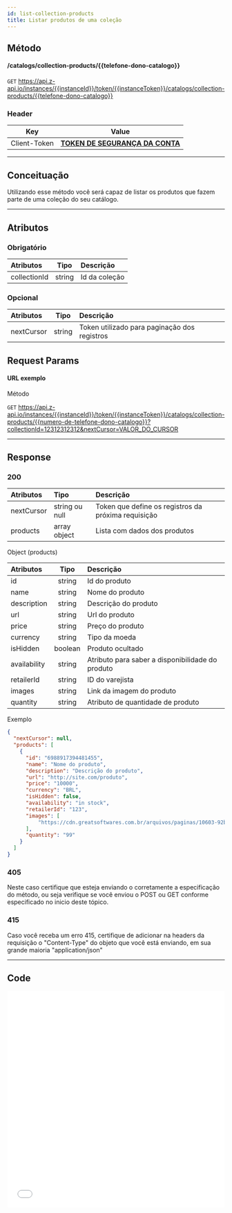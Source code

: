 ```yaml
---
id: list-collection-products
title: Listar produtos de uma coleção
---
```


## Método

#### /catalogs/collection-products/{{telefone-dono-catalogo}}

`GET` https://api.z-api.io/instances/{{instanceId}}/token/{{instanceToken}}/catalogs/collection-products/{{telefone-dono-catalogo}}

### Header

|      Key       |            Value            |
| :------------: |     :-----------------:     |
|  Client-Token  | **[TOKEN DE SEGURANÇA DA CONTA](../security/client-token)** |
---

## Conceituação

Utilizando esse método você será capaz de listar os produtos que fazem parte de uma coleção do seu catálogo.

---

## Atributos

### Obrigatório

| Atributos    |  Tipo   | Descrição                                    |
| :----------- | :-----: | :------------------------------------------- |
| collectionId | string  | Id da coleção                                |

### Opcional

| Atributos    |  Tipo   | Descrição                                    |
| :----------- | :-----: | :------------------------------------------- |
| nextCursor   | string  | Token utilizado para paginação dos registros |

## Request Params

#### URL exemplo

Método

`GET` https://api.z-api.io/instances/{{instanceId}}/token/{{instanceToken}}/catalogs/collection-products/{{numero-de-telefone-dono-catalogo}}?collectionId=12312312312&nextCursor=VALOR_DO_CURSOR

---

## Response

### 200

| Atributos      | Tipo           | Descrição                                           |
| :------------- | :------------- | :-------------------------------------------------- |
| nextCursor     | string ou null | Token que define os registros da próxima requisição |
| products       | array object   | Lista com dados dos produtos                        |

Object (products)

| Atributos       |  Tipo     | Descrição                                         |
| :-------------- | :-----:   | :------------------------------------------------ |
| id              | string    | Id do produto                                     |
| name            | string    | Nome do produto                                   |
| description     | string    | Descrição do produto                              |
| url             | string    | Url do produto                                    |
| price           | string    | Preço do produto                                  |
| currency        | string    | Tipo da moeda                                     |
| isHidden        | boolean   | Produto ocultado                                  |
| availability    | string    | Atributo para saber a disponibilidade do produto  |
| retailerId      | string    | ID do varejista                                   |
| images          | string    | Link da imagem do produto                         |
| quantity        | string    | Atributo de quantidade de produto                 |

Exemplo

```json
{
  "nextCursor": null,
  "products": [
    {
      "id": "6988917394481455",
      "name": "Nome do produto",
      "description": "Descrição do produto",
      "url": "http://site.com/produto",
      "price": "10000",
      "currency": "BRL",
      "isHidden": false,
      "availability": "in stock",
      "retailerId": "123",
      "images": [
          "https://cdn.greatsoftwares.com.br/arquivos/paginas/10603-92bb9420b363835d05d41b96a45d8f4e.png"
      ],
      "quantity": "99"
    }
  ]
}
```

### 405

Neste caso certifique que esteja enviando o corretamente a especificação do método, ou seja verifique se você enviou o POST ou GET conforme especificado no inicio deste tópico.

### 415

Caso você receba um erro 415, certifique de adicionar na headers da requisição o "Content-Type" do objeto que você está enviando, em sua grande maioria "application/json"

---

## Code

<iframe src="//api.apiembed.com/?source=https://raw.githubusercontent.com/Z-API/z-api-docs/main/json-examples/list-collection-products.json&targets=all" frameborder="0" scrolling="no" width="100%" height="500px" seamless></iframe>
